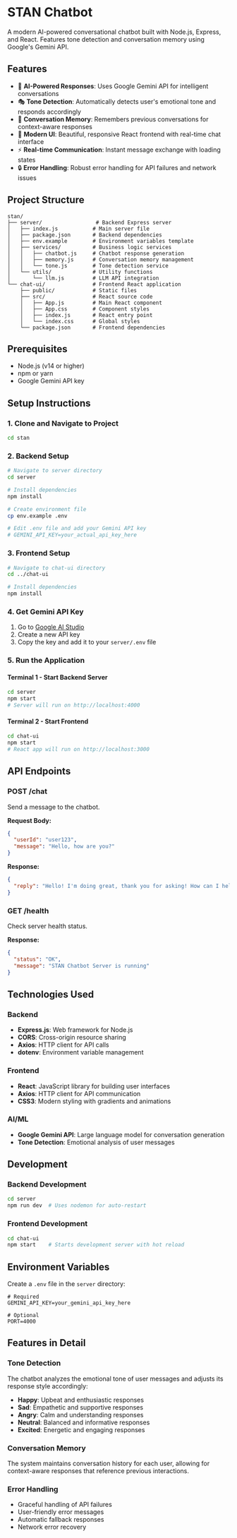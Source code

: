 # STAN Chatbot

A modern AI-powered conversational chatbot built with Node.js, Express, and React. Features tone detection and conversation memory using Google's Gemini API.

## Features

- 🤖 **AI-Powered Responses**: Uses Google Gemini API for intelligent conversations
- 🎭 **Tone Detection**: Automatically detects user's emotional tone and responds accordingly
- 💾 **Conversation Memory**: Remembers previous conversations for context-aware responses
- 🎨 **Modern UI**: Beautiful, responsive React frontend with real-time chat interface
- ⚡ **Real-time Communication**: Instant message exchange with loading states
- 🔒 **Error Handling**: Robust error handling for API failures and network issues

## Project Structure

```
stan/
├── server/                 # Backend Express server
│   ├── index.js           # Main server file
│   ├── package.json       # Backend dependencies
│   ├── env.example        # Environment variables template
│   ├── services/          # Business logic services
│   │   ├── chatbot.js     # Chatbot response generation
│   │   ├── memory.js      # Conversation memory management
│   │   └── tone.js        # Tone detection service
│   └── utils/             # Utility functions
│       └── llm.js         # LLM API integration
└── chat-ui/               # Frontend React application
    ├── public/            # Static files
    ├── src/               # React source code
    │   ├── App.js         # Main React component
    │   ├── App.css        # Component styles
    │   ├── index.js       # React entry point
    │   └── index.css      # Global styles
    └── package.json       # Frontend dependencies
```

## Prerequisites

- Node.js (v14 or higher)
- npm or yarn
- Google Gemini API key

## Setup Instructions

### 1. Clone and Navigate to Project

```bash
cd stan
```

### 2. Backend Setup

```bash
# Navigate to server directory
cd server

# Install dependencies
npm install

# Create environment file
cp env.example .env

# Edit .env file and add your Gemini API key
# GEMINI_API_KEY=your_actual_api_key_here
```

### 3. Frontend Setup

```bash
# Navigate to chat-ui directory
cd ../chat-ui

# Install dependencies
npm install
```

### 4. Get Gemini API Key

1. Go to [Google AI Studio](https://makersuite.google.com/app/apikey)
2. Create a new API key
3. Copy the key and add it to your `server/.env` file

### 5. Run the Application

#### Terminal 1 - Start Backend Server
```bash
cd server
npm start
# Server will run on http://localhost:4000
```

#### Terminal 2 - Start Frontend
```bash
cd chat-ui
npm start
# React app will run on http://localhost:3000
```

## API Endpoints

### POST /chat
Send a message to the chatbot.

**Request Body:**
```json
{
  "userId": "user123",
  "message": "Hello, how are you?"
}
```

**Response:**
```json
{
  "reply": "Hello! I'm doing great, thank you for asking! How can I help you today?"
}
```

### GET /health
Check server health status.

**Response:**
```json
{
  "status": "OK",
  "message": "STAN Chatbot Server is running"
}
```

## Technologies Used

### Backend
- **Express.js**: Web framework for Node.js
- **CORS**: Cross-origin resource sharing
- **Axios**: HTTP client for API calls
- **dotenv**: Environment variable management

### Frontend
- **React**: JavaScript library for building user interfaces
- **Axios**: HTTP client for API communication
- **CSS3**: Modern styling with gradients and animations

### AI/ML
- **Google Gemini API**: Large language model for conversation generation
- **Tone Detection**: Emotional analysis of user messages

## Development

### Backend Development
```bash
cd server
npm run dev  # Uses nodemon for auto-restart
```

### Frontend Development
```bash
cd chat-ui
npm start    # Starts development server with hot reload
```

## Environment Variables

Create a `.env` file in the `server` directory:

```env
# Required
GEMINI_API_KEY=your_gemini_api_key_here

# Optional
PORT=4000
```

## Features in Detail

### Tone Detection
The chatbot analyzes the emotional tone of user messages and adjusts its response style accordingly:
- **Happy**: Upbeat and enthusiastic responses
- **Sad**: Empathetic and supportive responses
- **Angry**: Calm and understanding responses
- **Neutral**: Balanced and informative responses
- **Excited**: Energetic and engaging responses

### Conversation Memory
The system maintains conversation history for each user, allowing for context-aware responses that reference previous interactions.

### Error Handling
- Graceful handling of API failures
- User-friendly error messages
- Automatic fallback responses
- Network error recovery

